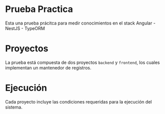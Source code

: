 # Prueba Practica

Esta una prueba prácitca para medir conocimientos en el stack Angular - NestJS - TypeORM

# Proyectos

La prueba está compuesta de dos proyectos `backend` y `frontend`, los cuales implementan un mantenedor de registros.

# Ejecución

Cada proyecto incluye las condiciones requeridas para la ejecución del sistema.
